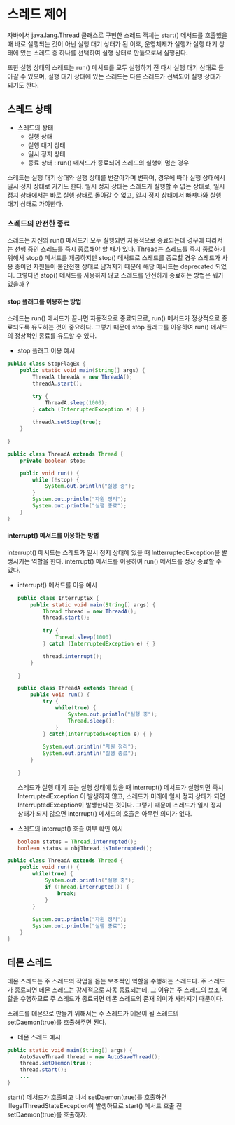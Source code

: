 # 스레드 제어

자바에서 java.lang.Thread 클래스로 구현한 스레드 객체는 start() 메서드를 호출했을 때 바로 실행되는 것이 아닌 실행 대기 상태가 된 이후, 운영체제가 실행가 실행 대기 상태에 있는 스레드 중 하나를 선택하여 실행 상태로 만듦으로써 실행된다.

또한 실행 상태의 스레드는 run() 메서드를 모두 실행하기 전 다시 실행 대기 상태로 돌아갈 수 있으며, 실행 대기 상태에 있는 스레드는 다른 스레드가 선택되어 실행 상태가 되기도 한다.

## 스레드 상태

- 스레드의 상태
	- 실행 상태
	- 실행 대기 상태
	- 일시 정지 상태
	- 종료 상태 : run() 메서드가 종료되어 스레드의 실행이 멈춘 경우

스레드는 실행 대기 상태와 실행 상태를 번갈아가며 변하며, 경우에 따라 실행 상태에서 일시 정지 상태로 가기도 한다. 일시 정지 상태는 스레드가 실행할 수 없는 상태로, 일시 정지 상태에서는 바로 실행 상태로 돌아갈 수 없고, 일시 정지 상태에서 빠져나와 실행 대기 상태로 가야한다.

### 스레드의 안전한 종료

스레드는 자신의 run() 메서드가 모두 실행되면 자동적으로 종료되는데 경우에 따라서는 선행 중인 스레드를 즉시 종료해야 할 때가 있다. Thread는 스레드를 즉시 종료하기 위해서 stop() 메서드를 제공하지만 stop() 메서드로 스레드를 종료할 경우 스레드가 사용 중이던 자원들이 불안전한 상태로 남겨지기 때문에 해당 메서드는 deprecated 되었다.  그렇다면 stop() 메서드를 사용하지 않고 스레드를 안전하게 종료하는 방법은 뭐가 있을까 ?


#### stop 플래그를 이용하는 방법

스레드는 run() 메서드가 끝나면 자동적으로 종료되므로, run() 메서드가 정상적으로 종료되도록 유도하는 것이 중요하다. 그렇기 때문에 stop 플래그를 이용하여 run() 메서드의 정상적인 종료를 유도할 수 있다.

- stop 플래그 이용 예시
```java
public class StopFlagEx {
	public static void main(String[] args) {
		ThreadA threadA = new ThreadA();
		threadA.start();

		try {
			ThreadA.sleep(1000);
		} catch (InterruptedException e) { }
		
		threadA.setStop(true);
	}

}

public class ThreadA extends Thread {
	private boolean stop;

	public void run() {
		while (!stop) {
			System.out.println("실행 중");
		}
		System.out.println("자원 정리");
		System.out.println("실행 종료");
	}
}
```


#### interrupt() 메서드를 이용하는 방법

interrupt() 메서드는 스레드가 일시 정지 상태에 있을 때 IntterruptedException을 발생시키는 역할을 한다. interrupt() 메서드를 이용하여 run() 메서드를 정상 종료할 수 있다.

- interrupt() 메서드를 이용 예시
	```java
	public class InterruptEx {
		public static void main(String[] args) {
			Thread thread = new ThreadA();
			thread.start();
			
			try {
				Thread.sleep(1000)
			} catch (InterruptedException e) { }
	
			thread.interrupt();
		}
	
	}
	
	public class ThreadA extends Thread {
		public void run() {
			try {
				while(true) {
					System.out.println("실행 중");
					Thread.sleep();
				}
			} catch(InterruptedException e) { }
			
			System.out.println("자원 정리");
			System.out.println("실행 종료");
		}
		
	}
	```
	
	스레드가 실행 대기 또는 실행 상태에 있을 때 interrupt() 메서드가 실행되면 즉시 InterruptedException 이 발생하지 않고, 스레드가 미래에 일시 정지 상태가 되면 InterruptedException이 발생한다는 것이다. 그렇기 때문에 스레드가 일시 정지 상태가 되지 않으면 interrupt() 메서드의 호출은 아무런 의미가 없다. 

- 스레드의 interrupt() 호출 여부 확인 예시
	```java
	boolean status = Thread.interrupted();
	boolean status = objThread.isInterrupted();
	```


```java
public class ThreadA extends Thread {
	public void run() {
		while(true) {
			System.out.println("실행 중");
			if (Thread.interrupted()) {
				break;
			}
		}
		
		System.out.println("자원 정리");
		System.out.println("실행 종료");
	}
}
```
	
	
	
	
## 데몬 스레드

데몬 스레드는 주 스레드의 작업을 돕는 보조적인 역할을 수행하는 스레드다. 주 스레드가 종료되면 데몬 스레드는 강제적으로 자동 종료되는데, 그 이유는 주 스레드의 보조 역할을 수행하므로 주 스레드가 종료되면 데몬 스레드의 존재 의미가 사라지기 때문이다.

스레드를 데몬으로 만들기 위해서는 주 스레드가 데몬이 될 스레드의 setDaemon(true)를 호출해주면 된다. 

- 데몬 스레드 예시
```java
public static void main(String[] args) {
	AutoSaveThread thread = new AutoSaveThread();
	thread.setDaemon(true);
	thread.start();
	...
}
```

start() 메서드가 호출되고 나서 setDaemon(true)를 호출하면 IllegalThreadStateException이 발생하므로 start() 메서드 호출 전 setDaemon(true)를 호출하자.

